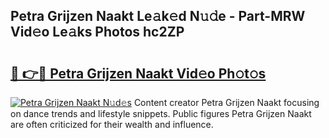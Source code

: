 ## Petra Grijzen Naakt Le𝚊k𝚎d N𝚞𝚍e - Part-MRW Vid𝚎o Le𝚊ks Photos hc2ZP

# <h2><a href="http://fb3calb.evod.top/?m=Petra+Grijzen+Naakt">🔗 👉🔴 Petra Grijzen Naakt Vid𝚎o Ph𝚘t𝚘s</a></h2>

[![Petra Grijzen Naakt N𝚞d𝚎s](https://i.imgur.com/8V9OHl7.gif)](http://fb3calb.evod.top/?m=Petra+Grijzen+Naakt)
Content creator Petra Grijzen Naakt focusing on dance trends and lifestyle snippets. Public figures Petra Grijzen Naakt are often criticized for their wealth and influence. 

